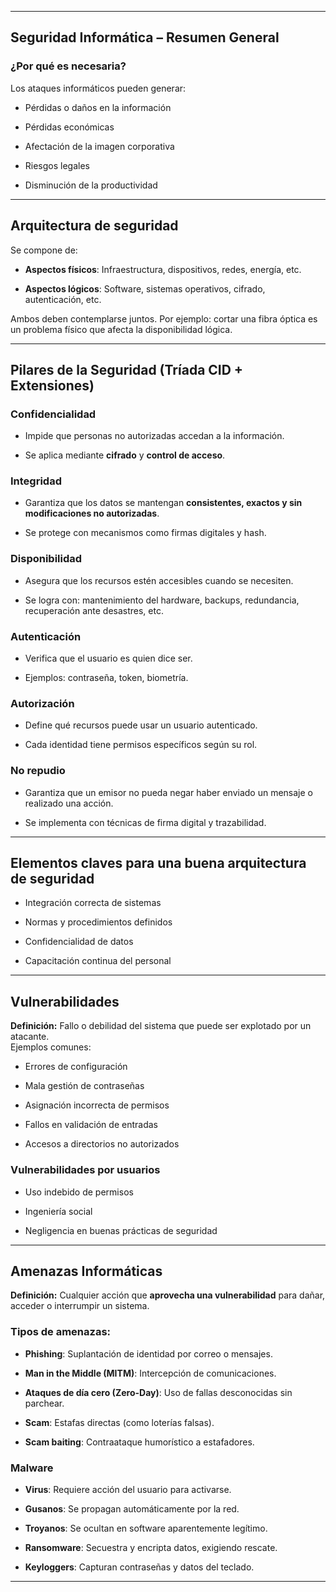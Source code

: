 -- -
## Seguridad Informática – Resumen General

### ¿Por qué es necesaria?

Los ataques informáticos pueden generar:

- Pérdidas o daños en la información
    
- Pérdidas económicas
    
- Afectación de la imagen corporativa
    
- Riesgos legales
    
- Disminución de la productividad
    
---
## Arquitectura de seguridad

Se compone de:

- **Aspectos físicos**: Infraestructura, dispositivos, redes, energía, etc.
    
- **Aspectos lógicos**: Software, sistemas operativos, cifrado, autenticación, etc.
    
Ambos deben contemplarse juntos. Por ejemplo: cortar una fibra óptica es un problema físico que afecta la disponibilidad lógica.

---
## Pilares de la Seguridad (Tríada CID + Extensiones)

### Confidencialidad
- Impide que personas no autorizadas accedan a la información.
    
- Se aplica mediante **cifrado** y **control de acceso**.
### Integridad
- Garantiza que los datos se mantengan **consistentes, exactos y sin modificaciones no autorizadas**.
    
- Se protege con mecanismos como firmas digitales y hash.
### Disponibilidad
- Asegura que los recursos estén accesibles cuando se necesiten.
    
- Se logra con: mantenimiento del hardware, backups, redundancia, recuperación ante desastres, etc.
### Autenticación
- Verifica que el usuario es quien dice ser.
    
- Ejemplos: contraseña, token, biometría.
### Autorización
- Define qué recursos puede usar un usuario autenticado.
    
- Cada identidad tiene permisos específicos según su rol.
### No repudio
- Garantiza que un emisor no pueda negar haber enviado un mensaje o realizado una acción.
    
- Se implementa con técnicas de firma digital y trazabilidad.
  

---

## Elementos claves para una buena arquitectura de seguridad

- Integración correcta de sistemas
    
- Normas y procedimientos definidos
    
- Confidencialidad de datos
    
- Capacitación continua del personal

---
## Vulnerabilidades

**Definición:** Fallo o debilidad del sistema que puede ser explotado por un atacante.  
Ejemplos comunes:

- Errores de configuración
    
- Mala gestión de contraseñas
    
- Asignación incorrecta de permisos
    
- Fallos en validación de entradas
    
- Accesos a directorios no autorizados
    

### Vulnerabilidades por usuarios

- Uso indebido de permisos
    
- Ingeniería social
    
- Negligencia en buenas prácticas de seguridad
    

---
## Amenazas Informáticas

**Definición:** Cualquier acción que **aprovecha una vulnerabilidad** para dañar, acceder o interrumpir un sistema.

### Tipos de amenazas:

- **Phishing**: Suplantación de identidad por correo o mensajes.
    
- **Man in the Middle (MITM)**: Intercepción de comunicaciones.
    
- **Ataques de día cero (Zero-Day)**: Uso de fallas desconocidas sin parchear.
    
- **Scam**: Estafas directas (como loterías falsas).
    
- **Scam baiting**: Contraataque humorístico a estafadores.
    
### Malware

- **Virus**: Requiere acción del usuario para activarse.
    
- **Gusanos**: Se propagan automáticamente por la red.
    
- **Troyanos**: Se ocultan en software aparentemente legítimo.
    
- **Ransomware**: Secuestra y encripta datos, exigiendo rescate.
    
- **Keyloggers**: Capturan contraseñas y datos del teclado.
---

